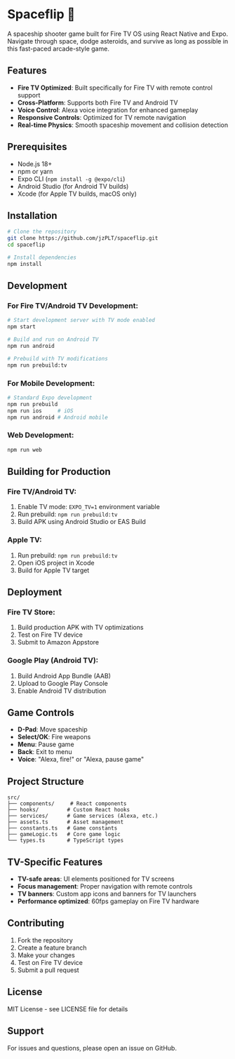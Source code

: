 # Spaceflip 🚀

A spaceship shooter game built for Fire TV OS using React Native and Expo. Navigate through space, dodge asteroids, and survive as long as possible in this fast-paced arcade-style game.

## Features

- **Fire TV Optimized**: Built specifically for Fire TV with remote control support
- **Cross-Platform**: Supports both Fire TV and Android TV
- **Voice Control**: Alexa voice integration for enhanced gameplay
- **Responsive Controls**: Optimized for TV remote navigation
- **Real-time Physics**: Smooth spaceship movement and collision detection

## Prerequisites

- Node.js 18+ 
- npm or yarn
- Expo CLI (`npm install -g @expo/cli`)
- Android Studio (for Android TV builds)
- Xcode (for Apple TV builds, macOS only)

## Installation

```bash
# Clone the repository
git clone https://github.com/jzPLT/spaceflip.git
cd spaceflip

# Install dependencies
npm install
```

## Development

### For Fire TV/Android TV Development:
```bash
# Start development server with TV mode enabled
npm start

# Build and run on Android TV
npm run android

# Prebuild with TV modifications
npm run prebuild:tv
```

### For Mobile Development:
```bash
# Standard Expo development
npm run prebuild
npm run ios     # iOS
npm run android # Android mobile
```

### Web Development:
```bash
npm run web
```

## Building for Production

### Fire TV/Android TV:
1. Enable TV mode: `EXPO_TV=1` environment variable
2. Run prebuild: `npm run prebuild:tv`
3. Build APK using Android Studio or EAS Build

### Apple TV:
1. Run prebuild: `npm run prebuild:tv` 
2. Open iOS project in Xcode
3. Build for Apple TV target

## Deployment

### Fire TV Store:
1. Build production APK with TV optimizations
2. Test on Fire TV device
3. Submit to Amazon Appstore

### Google Play (Android TV):
1. Build Android App Bundle (AAB)
2. Upload to Google Play Console
3. Enable Android TV distribution

## Game Controls

- **D-Pad**: Move spaceship
- **Select/OK**: Fire weapons
- **Menu**: Pause game
- **Back**: Exit to menu
- **Voice**: "Alexa, fire!" or "Alexa, pause game"

## Project Structure

```
src/
├── components/     # React components
├── hooks/         # Custom React hooks
├── services/      # Game services (Alexa, etc.)
├── assets.ts      # Asset management
├── constants.ts   # Game constants
├── gameLogic.ts   # Core game logic
└── types.ts       # TypeScript types
```

## TV-Specific Features

- **TV-safe areas**: UI elements positioned for TV screens
- **Focus management**: Proper navigation with remote controls
- **TV banners**: Custom app icons and banners for TV launchers
- **Performance optimized**: 60fps gameplay on Fire TV hardware

## Contributing

1. Fork the repository
2. Create a feature branch
3. Make your changes
4. Test on Fire TV device
5. Submit a pull request

## License

MIT License - see LICENSE file for details

## Support

For issues and questions, please open an issue on GitHub.
